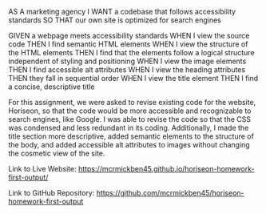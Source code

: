 AS A marketing agency
I WANT a codebase that follows accessibility standards
SO THAT our own site is optimized for search engines

GIVEN a webpage meets accessibility standards
WHEN I view the source code
THEN I find semantic HTML elements
WHEN I view the structure of the HTML elements
THEN I find that the elements follow a logical structure independent of styling and positioning
WHEN I view the image elements
THEN I find accessible alt attributes
WHEN I view the heading attributes
THEN they fall in sequential order
WHEN I view the title element
THEN I find a concise, descriptive title

For this assignment, we were asked to revise existing code for the website, Horiseon, so that the code would be more accessible and recognizable to search engines, like Google. I was able to revise the code so that the CSS was condensed and less redundant in its coding. Additionally, I made the title section more descriptive, added semantic elements to the structure of the body, and added accessible alt attributes to images without changing the cosmetic view of the site.

Link to Live Website: https://mcrmickben45.github.io/horiseon-homework-first-output/

Link to GitHub Repository: https://github.com/mcrmickben45/horiseon-homework-first-output
